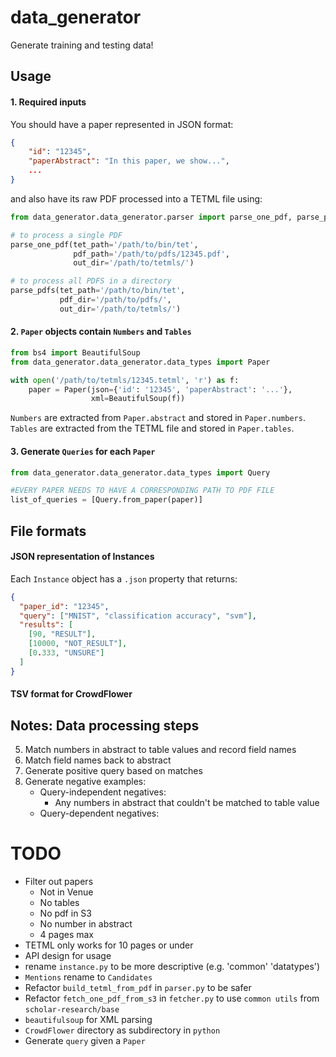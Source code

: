 
# data_generator

Generate training and testing data!


## Usage

#### 1. Required inputs

You should have a paper represented in JSON format:
 
```json
{
    "id": "12345",
    "paperAbstract": "In this paper, we show...",
    ...
}
```

and also have its raw PDF processed into a TETML file using:
 
```python
from data_generator.data_generator.parser import parse_one_pdf, parse_pdfs

# to process a single PDF
parse_one_pdf(tet_path='/path/to/bin/tet',
              pdf_path='/path/to/pdfs/12345.pdf',
              out_dir='/path/to/tetmls/')

# to process all PDFS in a directory
parse_pdfs(tet_path='/path/to/bin/tet',
           pdf_dir='/path/to/pdfs/', 
           out_dir='/path/to/tetmls/') 
```

#### 2. `Paper` objects contain `Numbers` and `Tables`

```python
from bs4 import BeautifulSoup
from data_generator.data_generator.data_types import Paper

with open('/path/to/tetmls/12345.tetml', 'r') as f:
    paper = Paper(json={'id': '12345', 'paperAbstract': '...'},
                  xml=BeautifulSoup(f))
```

`Numbers` are extracted from `Paper.abstract` and stored in `Paper.numbers`.
`Tables` are extracted from the TETML file and stored in `Paper.tables`.

#### 3. Generate `Queries` for each `Paper` 

```python
from data_generator.data_generator.data_types import Query

#EVERY PAPER NEEDS TO HAVE A CORRESPONDING PATH TO PDF FILE
list_of_queries = [Query.from_paper(paper)]
```


## File formats

#### JSON representation of Instances

Each `Instance` object has a `.json` property that returns:

```json
{
  "paper_id": "12345",
  "query": ["MNIST", "classification accuracy", "svm"],
  "results": [
    [90, "RESULT"],
    [10000, "NOT_RESULT"],
    [0.333, "UNSURE"]
  ]
}
```

#### TSV format for CrowdFlower


## Notes: Data processing steps

5. Match numbers in abstract to table values and record field names
5. Match field names back to abstract
6. Generate positive query based on matches
7. Generate negative examples:
    - Query-independent negatives:
        - Any numbers in abstract that couldn't be matched to table value
    - Query-dependent negatives:
    

# TODO
- Filter out papers
    - Not in Venue
    - No tables
    - No pdf in S3
    - No number in abstract
    - 4 pages max
- TETML only works for 10 pages or under
- API design for usage
- rename `instance.py` to be more descriptive (e.g. 'common' 'datatypes')
- `Mentions` rename to `Candidates`
- Refactor `build_tetml_from_pdf` in `parser.py` to be safer
- Refactor `fetch_one_pdf_from_s3` in `fetcher.py` to use `common utils` from `scholar-research/base`
- `beautifulsoup` for XML parsing
- `CrowdFlower` directory as subdirectory in `python`
- Generate `query` given a `Paper` 